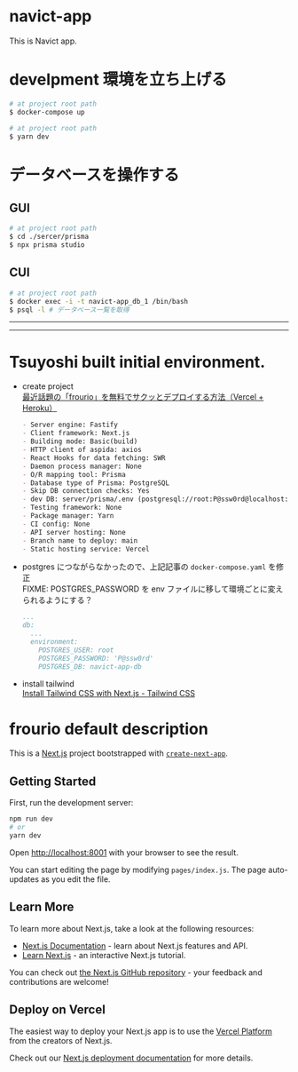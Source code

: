 # navict-app

This is Navict app.

# develpment 環境を立ち上げる

```bash
# at project root path
$ docker-compose up
```

```bash
# at project root path
$ yarn dev
```

# データベースを操作する

## GUI

```bash
# at project root path
$ cd ./sercer/prisma
$ npx prisma studio
```

## CUI

```bash
# at project root path
$ docker exec -i -t navict-app_db_1 /bin/bash
$ psql -l # データベース一覧を取得
```

---

---

# Tsuyoshi built initial environment.

- create project\
  [最近話題の「frourio」を無料でサクッとデプロイする方法（Vercel + Heroku）](https://zenn.dev/jun1123/articles/deploy-frourio)
  ```md
  - Server engine: Fastify
  - Client framework: Next.js
  - Building mode: Basic(build)
  - HTTP client of aspida: axios
  - React Hooks for data fetching: SWR
  - Daemon process manager: None
  - O/R mapping tool: Prisma
  - Database type of Prisma: PostgreSQL
  - Skip DB connection checks: Yes
  - dev DB: server/prisma/.env (postgresql://root:P@ssw0rd@localhost:5432/navict-app-db)
  - Testing framework: None
  - Package manager: Yarn
  - CI config: None
  - API server hosting: None
  - Branch name to deploy: main
  - Static hosting service: Vercel
  ```
- postgres につながらなかったので、上記記事の `docker-compose.yaml` を修正\
  FIXME: POSTGRES_PASSWORD を env ファイルに移して環境ごとに変えられるようにする？
  ```yaml
  ...
  db:
    ...
    environment:
      POSTGRES_USER: root
      POSTGRES_PASSWORD: 'P@ssw0rd'
      POSTGRES_DB: navict-app-db
  ```
- install tailwind\
  [Install Tailwind CSS with Next.js - Tailwind CSS](https://tailwindcss.com/docs/guides/nextjs)

# frourio default description

This is a [Next.js](https://nextjs.org/) project bootstrapped with [`create-next-app`](https://github.com/vercel/next.js/tree/canary/packages/create-next-app).

## Getting Started

First, run the development server:

```bash
npm run dev
# or
yarn dev
```

Open [http://localhost:8001](http://localhost:8001) with your browser to see the result.

You can start editing the page by modifying `pages/index.js`. The page auto-updates as you edit the file.

## Learn More

To learn more about Next.js, take a look at the following resources:

- [Next.js Documentation](https://nextjs.org/docs) - learn about Next.js features and API.
- [Learn Next.js](https://nextjs.org/learn) - an interactive Next.js tutorial.

You can check out [the Next.js GitHub repository](https://github.com/vercel/next.js/) - your feedback and contributions are welcome!

## Deploy on Vercel

The easiest way to deploy your Next.js app is to use the [Vercel Platform](https://vercel.com/import?utm_medium=default-template&filter=next.js&utm_source=create-next-app&utm_campaign=create-next-app-readme) from the creators of Next.js.

Check out our [Next.js deployment documentation](https://nextjs.org/docs/deployment) for more details.
